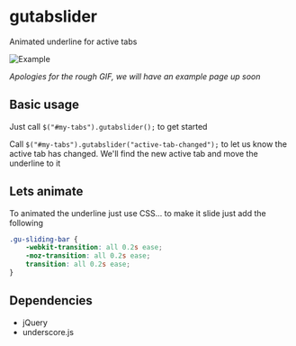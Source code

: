gutabslider
===========

Animated underline for active tabs

![Example](http://i.imgur.com/BXZfVg8.gif)

*Apologies for the rough GIF, we will have an example page up soon*

## Basic usage

Just call `$("#my-tabs").gutabslider();` to get started

Call `$("#my-tabs").gutabslider("active-tab-changed");` to let us know the active tab has changed. We'll find the new active tab and move the underline to it

## Lets animate

To animated the underline just use CSS... to make it slide just add the following

```css
.gu-sliding-bar {
    -webkit-transition: all 0.2s ease;
    -moz-transition: all 0.2s ease;
    transition: all 0.2s ease;
}
```

## Dependencies
* jQuery
* underscore.js
